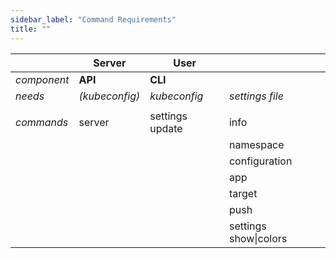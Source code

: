```yaml
---
sidebar_label: "Command Requirements"
title: ""
---
```


|           | Server |  User          | | 
| --------- | ------ |  ------------- | --- |
| *component* | **API** | **CLI**   |  |
| *needs*   |   *(kubeconfig)*     | *kubeconfig*    | *settings file* |
|           |        |               |  |
| *commands*  | server | settings update | info |
|           |        |                | namespace |
|           |        |                | configuration |
|           |        |                | app |
|           |        |                | target |
|           |        |                | push |
|           |        |                | settings show\|colors |
